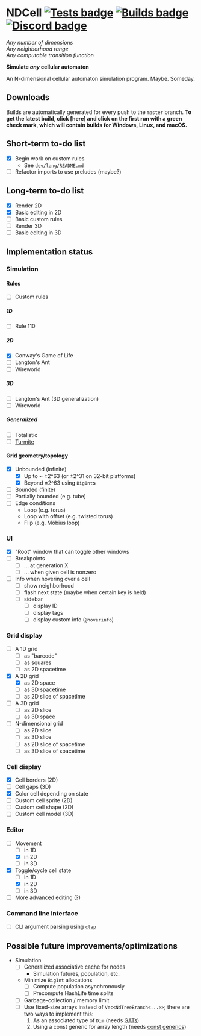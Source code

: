 # NDCell [![Tests badge]][Tests link] [![Builds badge]][Builds link] [![Discord badge]][Discord link]

[Discord badge]: https://img.shields.io/discord/560924453245288459.svg?colorB=7289DA "Discord server invite"
[Discord link]: https://discord.gg/vdJwHQF
[Tests badge]: https://github.com/HactarCE/NDCell/workflows/Run%20tests/badge.svg "Test results"
[Tests link]: https://github.com/HactarCE/NDCell/actions?query=workflow%3A%22Run+tests%22
[Builds badge]: https://github.com/HactarCE/NDCell/workflows/Build%20latest/badge.svg "Download latest build"
[Builds link]: https://github.com/HactarCE/NDCell/actions?query=workflow%3A%22Build+latest%22

_Any number of dimensions_  
_Any neighborhood range_  
_Any computable transition function_

**Simulate _any_ cellular automaton**

An N-dimensional cellular automaton simulation program. Maybe. Someday.

## Downloads

Builds are automatically generated for every push to the `master` branch. **To get the latest build, click [here] and click on the first run with a green check mark, which will contain builds for Windows, Linux, and macOS.**

## Short-term to-do list

- [x] Begin work on custom rules
    + See [`dev/lang/README.md`](https://github.com/HactarCE/NDCell/blob/dev/lang/README.md#short-term-to-do-list)
- [ ] Refactor imports to use preludes (maybe?)

## Long-term to-do list

- [x] Render 2D
- [x] Basic editing in 2D
- [ ] Basic custom rules
- [ ] Render 3D
- [ ] Basic editing in 3D

## Implementation status

### Simulation

#### Rules

- [ ] Custom rules

##### 1D

- [ ] Rule 110

##### 2D

- [x] Conway's Game of Life
- [ ] Langton's Ant
- [ ] Wireworld

##### 3D

- [ ] Langton's Ant (3D generalization)
- [ ] Wireworld

##### Generalized

- [ ] Totalistic
- [ ] [Turmite](https://en.wikipedia.org/wiki/Turmite)

#### Grid geometry/topology

- [x] Unbounded (infinite)
    + [x] Up to ~ ±2^63 (or ±2^31 on 32-bit platforms)
    + [x] Beyond ±2^63 using `BigInt`s
- [ ] Bounded (finite)
- [ ] Partially bounded (e.g. tube)
- [ ] Edge conditions
    + Loop (e.g. torus)
    + Loop with offset (e.g. twisted torus)
    + Flip (e.g. Möbius loop)

### UI

- [x] "Root" window that can toggle other windows
- [ ] Breakpoints
    + [ ] ... at generation X
    + [ ] ... when given cell is nonzero
- [ ] Info when hovering over a cell
    + [ ] show neighborhood
    + [ ] flash next state (maybe when certain key is held)
    + [ ] sidebar
        * [ ] display ID
        * [ ] display tags
        * [ ] display custom info (`@hoverinfo`)

### Grid display

- [ ] A 1D grid
    + [ ] as "barcode"
    + [ ] as squares
    + [ ] as 2D spacetime
- [x] A 2D grid
    + [x] as 2D space
    + [ ] as 3D spacetime
    + [ ] as 2D slice of spacetime
- [ ] A 3D grid
    + [ ] as 2D slice
    + [ ] as 3D space
- [ ] N-dimensional grid
    + [ ] as 2D slice
    + [ ] as 3D slice
    + [ ] as 2D slice of spacetime
    + [ ] as 3D slice of spacetime

### Cell display

- [x] Cell borders (2D)
- [ ] Cell gaps (3D)
- [x] Color cell depending on state
- [ ] Custom cell sprite (2D)
- [ ] Custom cell shape (2D)
- [ ] Custom cell model (3D)

### Editor

- [ ] Movement
    + [ ] in 1D
    + [x] in 2D
    + [ ] in 3D
- [x] Toggle/cycle cell state
    + [ ] in 1D
    + [x] in 2D
    + [ ] in 3D
- [ ] More advanced editing (?)

### Command line interface

- [ ] CLI argument parsing using [`clap`](https://docs.rs/clap/2.33.0/clap/)

## Possible future improvements/optimizations

- Simulation
    - [ ] Generalized associative cache for nodes
        + Simulation futures, population, etc.
    + Minimize `BigInt` allocations
        * [ ] Compute population asynchronously
        * [ ] Precompute HashLife time splits
    + [ ] Garbage-collection / memory limit
    + [ ] Use fixed-size arrays instead of `Vec<NdTreeBranch<...>>`; there are two ways to implement this:
        1. As an associated type of `Dim` (needs [GATs](https://github.com/rust-lang/rust/issues/44265))
        2. Using a const generic for array length (needs [const generics](https://github.com/rust-lang/rust/issues/44580))
